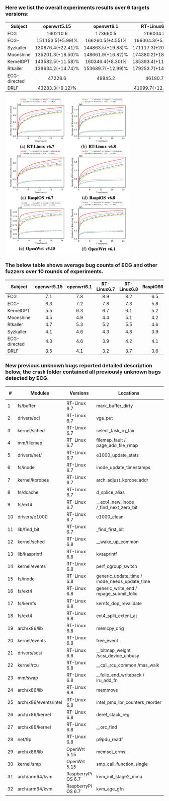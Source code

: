 ### Here we list the overall experiments results over 6 targets versions:

| Subject      |       openwrt5.15      |       openwrt6.1       |       RT-Linux6.7      |       RT-Linux6.8      |       RaspiOS6.7       |      RT-Linuxv6.8      |         Overall         |
|--------------|:----------------------:|:----------------------:|:----------------------:|:----------------------:|:----------------------:|:----------------------:|:-----------------------:|
| ECG          |        160210.6        |        173660.5        |        206004.3        |        215922.5        |        176111.4        |        168805.2        |        183,452.4        |
| ECG-         |  151153.5(+5.99)% |  166260.5(+4.55)% |  196004.3(+5.10)% |  203922.5(+5.88)% |  165550.9(+6.38)% | 151640.6(+11.32)% |   172422.1(+6.4)%  |
| Syzkaller    | 130876.4(+22.41)% | 144863.5(+19.88)% | 171117.3(+20.39)% | 172977.7(+24.83)% | 139509.9(+26.24)% | 134090.6(+25.89)% | 148,905.8(+23.20)% |
| Moonshine    | 135201.3(+18.50)% | 148661.9(+16.82)% | 174380.2(+18.14)% | 178459.3(+20.99)% | 145825.3(+20.77)% | 138891.7(+21.54)% | 153,569.9(+19.46)% |
| KernelGPT    | 143582.5(+11.58)% |  160346.4(+8.30)% | 185393.4(+11.12)% | 193854.7(+11.38)% | 158850.5(+10.87)% | 149928.1(+12.59)% | 165,325.9(+10.96)% |
| Rtkaller     | 139634.2(+14.74)% | 153689.7(+12.99)% | 179253.7(+14.92)% | 184209.4(+17.22)% | 151840.7(+15.98)% | 144622.3(+16.72)% |  158873.6(+15.47)% |
| ECG-directed |         47228.6        |         49845.2        |         46180.7        |         44865.5        |         47228.6        |         49856.5        |         47534.1         |
| DRLF         |  43283.3(+9.12)%  |                        |  41099.7(+12.36)% |  40445.2(+10.93)% |  43585.6(+8.36)%  |  43754.4(+13.95)% |  42802.4(+11.05)%  |

<div align="left">
  <img src="cov.png" height="500px" alt="coverage_pic" >
</div>

### The below table shows average bug counts of ECG and other fuzzers over 10 rounds of experiments.

| Subject      | openwrt5.15 | openwrt6.1 | RT-Linux6.7 | RT-Linux6.8 | RaspiOS6.7 | RaspiOS6.8 | Total |
|--------------|:-----------:|:----------:|:-----------:|:-----------:|:----------:|:----------:|:-----:|
| ECG          |     7.1     |     7.8    |     8.9     |     8.2     |     6.5    |     7.4    |  45.9 |
| ECG-         |     6.3     |     7.2    |     7.8     |     7.3     |     5.8    |     6.4    |  40.8 |
| KernelGPT    |     5.5     |     6.3    |     6.7     |     6.1     |     5.2    |     5.7    |  35.5 |
| Moonshine    |     4.5     |     4.9    |     4.4     |     5.1     |     4.2    |     4.7    |  27.8 |
| Rtkaller     |     4.7     |     5.3    |     5.2     |     5.5     |     4.6    |     5.1    |  30.4 |
| Syzkaller    |     4.1     |     4.6    |     4.3     |     4.8     |     3.9    |     3.7    |  25.4 |
| ECG-directed |     4.3     |     4.6    |     3.9     |     4.2     |     4.1    |     3.5    |  24.6 |
| DRLF         |     3.5     |     4.1    |     3.2     |     3.7     |     3.6    |     3.1    |  21.2 |


### New previous unknown bugs reported detailed description below, the `crash` folder contained all previously unknown bugs detected by ECG.

| \#                    | Modules               | Versions           | Locations                                          | Bug Types         |
|-----------------------|-----------------------|--------------------|----------------------------------------------------|-------------------|
| 1                     | fs/buffer             | RT-Linux 6.7       | mark\_buffer\_dirty                                | logic error       |
| 2  | drivers/pci           | RT-Linux 6.7       | vga\_put                                           | logic error       |
| 3                     | kernel/sched          | RT-Linux 6.7       | select\_task\_rq\_fair                             | deadlock          |
| 4  | mm/filemap            | RT-Linux 6.7       | filemap\_fault / page\_add\_file\_rmap             | data race         |
| 5                     | drivers/net/          | RT-Linux 6.7       | e1000\_update\_stats                               | memory corruption |
| 6  | fs/inode              | RT-Linux 6.7       | inode\_update\_timestamps                          | data race         |
| 7                     | kernel/kprobes        | RT-Linux 6.7       | arch\_adjust\_kprobe\_addr                         | logic error       |
| 8  | fs/dcache             | RT-Linux 6.7       | d\_splice\_alias                                   | data race         |
| 9                     | fs/ext4               | RT-Linux 6.7       | \_\_ext4\_new\_inode /\_find\_next\_zero\_bit      | data race         |
| 10 | drivers/e1000         | RT-Linux 6.7       | e1000\_clean                                       | data race         |
| 11                    | lib/find\_bit         | RT-Linux 6.7       | \_find\_first\_bit                                 | data race         |
| 12 | kernel/sched          | RT-Linux 6.8       | \_\_wake\_up\_common                               | null-ptr defer    |
| 13                    | lib/kasprintf         | RT-Linux 6.8       | kvasprintf                                         | logic error       |
| 14 | kernel/events         | RT-Linux 6.8       | perf\_cgroup\_switch                               | logic error       |
| 15                    | fs/inode              | RT-Linux 6.8       | generic\_update\_time / inode\_needs\_update\_time | data race         |
| 16 | fs/ext4               | RT-Linux 6.8       | generic\_write\_end / mpage\_submit\_folio         | data race         |
| 17                    | fs/kernfs             | RT-Linux 6.8       | kernfs\_dop\_revalidate                            | memory corruption |
| 18 | fs/ext4               | RT-Linux 6.8       | ext4\_split\_extent\_at                            | memory corruption |
| 19                    | arch/x86/lib          | RT-Linux 6.8       | memcpy\_orig                                       | out-of-bounds     |
| 20 | kernel/events         | RT-Linux 6.8       | free\_event                                        | logic error       |
| 21                    | drivers/scsi          | RT-Linux 6.8       | \_\_bitmap\_weight /scsi\_device\_unbusy           | data race         |
| 22 | kernel/rcu            | RT-Linux 6.8       | \_\_call\_rcu\_common /mas\_walk                   | data race         |
| 23                    | mm/swap               | RT-Linux 6.8       | \_\_folio\_end\_writeback / lru\_add\_fn           | data race         |
| 24 | arch/x86/lib          | RT-Linux 6.8       | memmove                                            | memory corruption |
| 25                    | arch/x86/events/intel | RT-Linux 6.8       | intel\_pmu\_lbr\_counters\_reorder                 | logic error       |
| 26 | arch/x86/kernel       | RT-Linux 6.8       | deref\_stack\_reg                                  | logic error       |
| 27                    | arch/x86/kernel       | RT-Linux 6.8       | \_\_orc\_find                                      | memory leak       |
| 28 | net/9p                | RT-Linux 6.8       | p9pdu\_readf                                       | memory leak       |
| 29                    | arch/x86/lib          | OpenWrt 5.15       | memset\_erms                                       | logic error       |
| 30 | kernel/smp            | OpenWrt 5.15       | smp\_call\_function\_single                        | logic error       |
| 31                    | arch/arm64/kvm        | RaspberryPi OS 6.7 | kvm\_init\_stage2\_mmu                             | memory leak       |
| 32 | arch/arm64/kvm        | RaspberryPi OS 6.7 | kvm\_age\_gfn                                      | logic error       |